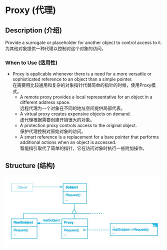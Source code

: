 # Proxy (代理)

## Description (介绍)

Provide a surrogate or placeholder for another object to control access to it.   
为其他对象提供一种代理以控制对这个对象的访问。

### When to Use (适用性)

- Proxy is applicable whenever there is a need for a more versatile or sophisticated reference to an object than a simple pointer.  
在需要用比较通用和复杂的对象指针代替简单的指针的时候，使用Proxy模式。
  - A remote proxy provides a local representative for an object in a different address space.  
  远程代理为一个对象在不同的地址空间提供局部代表。
  - A virtual proxy creates expensive objects on demand.  
  虚代理根据需要创建开销很大的对象。
  - A protection proxy controls access to the original object.  
  保护代理控制对原始对象的访问。
  - A smart reference is a replacement for a bare pointer that performs additional actions when an object is accessed.  
  智能指引取代了简单的指针，它在访问对象时执行一些附加操作。


## Structure (结构)
![Proxy Structure1](structure.png)
